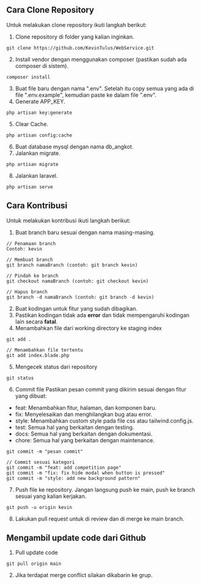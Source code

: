 ## Cara Clone Repository

Untuk melakukan clone repository ikuti langkah berikut:

1. Clone repository di folder yang kalian inginkan.

```console
git clone https://github.com/KevinTulus/WebService.git
```

2. Install vendor dengan menggunakan composer (pastikan sudah ada composer di sistem).

```console
composer install
```

3.  Buat file baru dengan nama ".env". Setelah itu copy semua yang ada di file ".env.example", kemudian paste ke dalam file ".env".
4.  Generate APP_KEY.

```console
php artisan key:generate
```

5.  Clear Cache.

```console
php artisan config:cache
```

6. Buat database mysql dengan nama db_angkot.
7. Jalankan migrate.

```console
php artisan migrate
```

8. Jalankan laravel.

```console
php artisan serve
```

## Cara Kontribusi

Untuk melakukan kontribusi ikuti langkah berikut:

1. Buat branch baru sesuai dengan nama masing-masing.

```console
// Penamaan branch
Contoh: kevin

// Membuat branch
git branch namaBranch (contoh: git branch kevin)

// Pindah ke branch
git checkout namaBranch (contoh: git checkout kevin)

// Hapus branch
git branch -d namaBranch (contoh: git branch -d kevin)
```

2. Buat kodingan untuk fitur yang sudah dibagikan.
3. Pastikan kodingan tidak ada **error** dan tidak mempengaruhi kodingan lain secara **fatal**.
4. Menambahkan file dari working directory ke staging index

```console
git add .

// Menambahkan file tertentu
git add index.blade.php
```

5. Mengecek status dari repository

```console
git status
```

6. Commit file
   Pastikan pesan commit yang dikirim sesuai dengan fitur yang dibuat:

-   feat: Menambahkan fitur, halaman, dan komponen baru.
-   fix: Menyelesaikan dan menghilangkan bug atau error.
-   style: Menambahkan custom style pada file css atau tailwind.config.js.
-   test: Semua hal yang berkaitan dengan testing.
-   docs: Semua hal yang berkaitan dengan dokumentasi.
-   chore: Semua hal yang berkaitan dengan maintenance.

```console
git commit -m "pesan commit"

// Commit sesuai kategori
git commit -m "feat: add competition page"
git commit -m "fix: fix hide modal when button is pressed"
git commit -m "style: add new background pattern"
```

7. Push file ke repository. Jangan langsung push ke main, push ke branch sesuai yang kalian kerjakan.

```console
git push -u origin kevin
```

8. Lakukan pull request untuk di review dan di merge ke main branch.

## Mengambil update code dari Github

1. Pull update code

```console
git pull origin main
```

2. Jika terdapat merge conflict silakan dikabarin ke grup.
